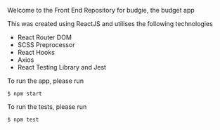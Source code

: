 Welcome to the Front End Repository for budgie, the budget app

This was created using ReactJS and utilises the following technologies

- React Router DOM
- SCSS Preprocessor
- React Hooks
- Axios
- React Testing Library and Jest

To run the app, please run

`$ npm start`

To run the tests, please run

`$ npm test`